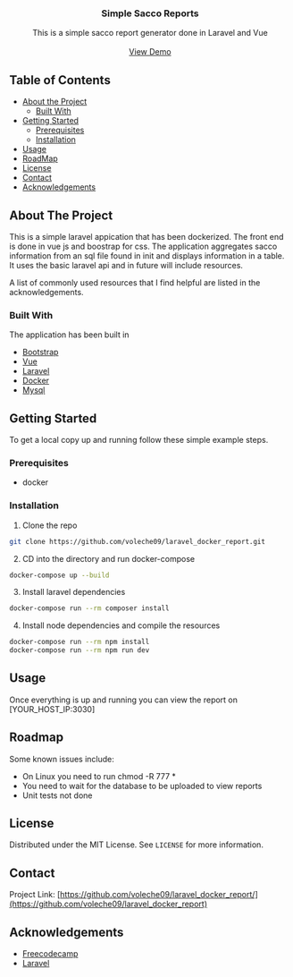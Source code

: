 <p align="center">
  <h3 align="center">Simple Sacco Reports</h3>

  <p align="center">
    This is a simple sacco report generator done in Laravel and Vue
   <br />
    <br />
    <a href="http://104.236.56.196:3030/">View Demo</a>
    
  </p>
</p>



<!-- TABLE OF CONTENTS -->
## Table of Contents

* [About the Project](#about-the-project)
  * [Built With](#built-with)
* [Getting Started](#getting-started)
  * [Prerequisites](#prerequisites)
  * [Installation](#installation)
* [Usage](#usage)
* [RoadMap](#roadmap)
* [License](#license)
* [Contact](#contact)
* [Acknowledgements](#acknowledgements)



<!-- ABOUT THE PROJECT -->
## About The Project

This is a simple laravel appication that has been dockerized. The front end is done in vue js and boostrap for css. The application aggregates sacco information from an sql file found in init and displays information in a table. It uses the basic laravel api and in future will include resources.

A list of commonly used resources that I find helpful are listed in the acknowledgements.

### Built With
The application has been built in
* [Bootstrap](https://getbootstrap.com)
* [Vue](https://vuejs.org/)
* [Laravel](https://laravel.com)
* [Docker](https://www.docker.com/)
* [Mysql](https://www.mysql.com/)

<!-- GETTING STARTED -->
## Getting Started

To get a local copy up and running follow these simple example steps.

### Prerequisites

* docker

### Installation

1. Clone the repo
```sh
git clone https://github.com/voleche09/laravel_docker_report.git
```
2. CD into the directory and run docker-compose
```sh
docker-compose up --build
```
3. Install laravel dependencies
```sh
docker-compose run --rm composer install
```
4. Install node dependencies and compile the resources
```sh
docker-compose run --rm npm install
docker-compose run --rm npm run dev
```

<!-- USAGE EXAMPLES -->
## Usage
Once everything is up and running you can view the report on [YOUR_HOST_IP:3030]


<!-- ROADMAP -->
## Roadmap

Some known issues include:
* On Linux you need to run chmod -R 777 *
* You need to wait for the database to be uploaded to view reports
* Unit tests not done

<!-- LICENSE -->
## License

Distributed under the MIT License. See `LICENSE` for more information.

<!-- CONTACT -->
## Contact

Project Link: [https://github.com/voleche09/laravel_docker_report/](https://github.com/voleche09/laravel_docker_report)


<!-- ACKNOWLEDGEMENTS -->
## Acknowledgements
* [Freecodecamp](https://www.freecodecamp.org/)
* [Laravel](https://laravel.com/)
